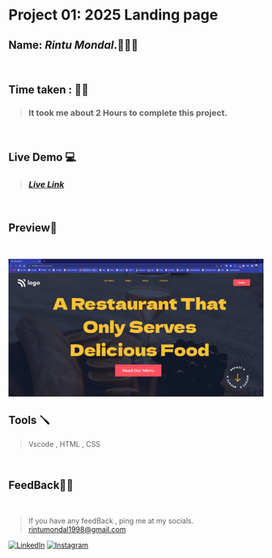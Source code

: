 # **Project 01: 2025 Landing page**

## **Name:**  _Rintu Mondal_.🧑🏽‍💻
<br>

## **Time taken :** ✍🏼

>### It took me about 2 Hours to complete this project.
<br>

## **Live Demo**  💻 

>### _[**Live Link**](www.heyrintu.me)_
<br>

## **Preview**🔎
<br>

![screenshot](./Screenshot.png)
<br>


## **Tools** 🪛
>Vscode , HTML , CSS

<br>

## **FeedBack**🥷🏼

<br>

> If you have any feedBack , ping me at my socials. rintumondal1998@gmail.com

[![LinkedIn][linkedin-shield]][linkedin-url]
[![Instagram][instagram-shield]][instagram-url]


[instagram-shield]: https://img.shields.io/badge/Instagram-%23E4405F.svg?style=for-the-badge&logo=Instagram&logoColor=white
[instagram-url]: https://www.instagram.com/fairyhunter.gg/

[linkedin-shield]: https://img.shields.io/badge/-LinkedIn-black.svg?style=for-the-badge&logo=linkedin&colorB=0B5FBB
[linkedin-url]: https://www.linkedin.com/in/heyrintu/

